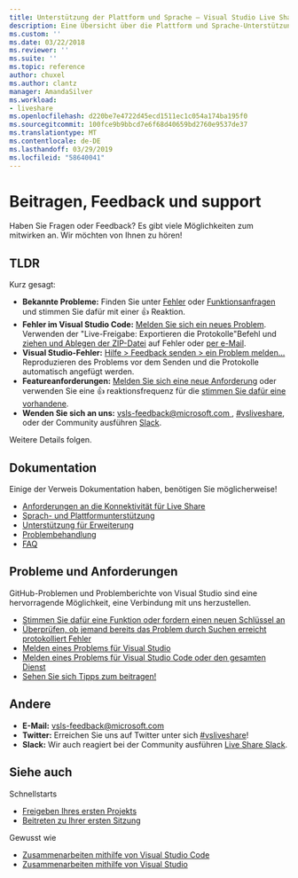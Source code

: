 ```yaml
---
title: Unterstützung der Plattform und Sprache – Visual Studio Live Share | Microsoft-Dokumentation
description: Eine Übersicht über die Plattform und Sprache-Unterstützung für Visual Studio Live Share.
ms.custom: ''
ms.date: 03/22/2018
ms.reviewer: ''
ms.suite: ''
ms.topic: reference
author: chuxel
ms.author: clantz
manager: AmandaSilver
ms.workload:
- liveshare
ms.openlocfilehash: d220be7e4722d45ecd1511ec1c054a174ba195f0
ms.sourcegitcommit: 100fce9b9bbcd7e6f68d40659bd2760e9537de37
ms.translationtype: MT
ms.contentlocale: de-DE
ms.lasthandoff: 03/29/2019
ms.locfileid: "58640041"
---
```

<!--
Copyright © Microsoft Corporation
All rights reserved.
Creative Commons Attribution 4.0 License (International): https://creativecommons.org/licenses/by/4.0/legalcode
-->

# <a name="contributing-feedback-and-support"></a>Beitragen, Feedback und support

Haben Sie Fragen oder Feedback? Es gibt viele Möglichkeiten zum mitwirken an. Wir möchten von Ihnen zu hören!

## <a name="tldr"></a>TLDR

Kurz gesagt:

- **Bekannte Probleme:** Finden Sie unter [Fehler](https://aka.ms/vsls-bugs) oder [Funktionsanfragen](https://aka.ms/vsls-feature-requests) und stimmen Sie dafür mit einer 👍 Reaktion.
- **Fehler im Visual Studio Code:** [Melden Sie sich ein neues Problem](https://aka.ms/vsls-new-issue). Verwenden der "Live-Freigabe: Exportieren die Protokolle"Befehl und [ziehen und Ablegen der ZIP-Datei](https://help.github.com/articles/file-attachments-on-issues-and-pull-requests/) auf Fehler oder [per e-Mail](mailto:vsls-feedback@microsoft.com).
- **Visual Studio-Fehler:** [Hilfe > Feedback senden > ein Problem melden...](https://docs.microsoft.com/en-us/visualstudio/ide/how-to-report-a-problem-with-visual-studio-2017) Reproduzieren des Problems vor dem Senden und die Protokolle automatisch angefügt werden.
- **Featureanforderungen:** [Melden Sie sich eine neue Anforderung](https://aka.ms/vsls-new-issue) oder verwenden Sie eine 👍 reaktionsfrequenz für die [stimmen Sie dafür eine vorhandene](https://aka.ms/vsls-feature-requests).
- **Wenden Sie sich an uns:** [ vsls-feedback@microsoft.com ](mailto:vsls-feedback@microsoft.com), [#vsliveshare](https://aka.ms/vsls-twitter), oder der Community ausführen [Slack](https://aka.ms/vsls-slack).

Weitere Details folgen.

## <a name="documentation"></a>Dokumentation

Einige der Verweis Dokumentation haben, benötigen Sie möglicherweise!

- [Anforderungen an die Konnektivität für Live Share](reference/connectivity.md)
- [Sprach- und Plattformunterstützung](reference/platform-support.md)
- [Unterstützung für Erweiterung](reference/extensions.md)
- [Problembehandlung](troubleshooting.md)
- [FAQ](faq.md)

## <a name="issues-and-requests"></a>Probleme und Anforderungen

GitHub-Problemen und Problemberichte von Visual Studio sind eine hervorragende Möglichkeit, eine Verbindung mit uns herzustellen.

- [Stimmen Sie dafür eine Funktion oder fordern einen neuen Schlüssel an](https://aka.ms/vsls-feature-requests)
- [Überprüfen, ob jemand bereits das Problem durch Suchen erreicht protokolliert Fehler](https://aka.ms/vsls-bugs)
- [Melden eines Problems für Visual Studio](https://aka.ms/vsls-vsproblem)
- [Melden eines Problems für Visual Studio Code oder den gesamten Dienst](https://aka.ms/vsls-vscodeproblem)
- [Sehen Sie sich Tipps zum beitragen!](https://aka.ms/vsls-problemtips)

## <a name="other"></a>Andere

- **E-Mail:** [vsls-feedback@microsoft.com](mailto:vsls-feedback@microsoft.com)
- **Twitter:** Erreichen Sie uns auf Twitter unter sich [#vsliveshare](https://aka.ms/vsls-twitter)!
- **Slack:** Wir auch reagiert bei der Community ausführen [Live Share Slack](https://aka.ms/vsls-slack).

## <a name="see-also"></a>Siehe auch

Schnellstarts

- [Freigeben Ihres ersten Projekts](quickstart/share.md)
- [Beitreten zu Ihrer ersten Sitzung](quickstart/join.md)

Gewusst wie

- [Zusammenarbeiten mithilfe von Visual Studio Code](use/vscode.md)
- [Zusammenarbeiten mithilfe von Visual Studio](use/vs.md)
